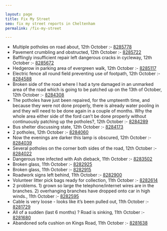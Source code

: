 ```yaml
---

layout: page
title: Fix My Street
seo: fix my street reports in Cheltenham
permalink: /fix-my-street

---
```


<!-- fix_marker starts -->

- Multiple potholes on road about, 12th October :- [8285778](https://www.fixmystreet.com/report/8285778)
- Pavement crumbling and obstructed, 12th October :- [8285722](https://www.fixmystreet.com/report/8285722)
- Bafflingly insufficient repair left dangerous cracks in cycleway, 12th October :- [8285672](https://www.fixmystreet.com/report/8285672)
- Hedgerow in parking area of evergreen walk, 12th October :- [8285117](https://www.fixmystreet.com/report/8285117)
- Electric fence all round field preventing use of footpath, 12th October :- [8284588](https://www.fixmystreet.com/report/8284588)
- Broken side of the road where I had a tyre damaged in an unmarked area of the road which is going to be patched up on the 13th of October, 12th October :- [8284308](https://www.fixmystreet.com/report/8284308)
- The potholes have just been repaired, for the umpteenth time, and because they were not done properly, there is already water pooling in and they will need to be done again in a couple of months. Why the whole area either side of the ford can’t be done properly without continuously patching up the potholes?, 12th October :- [8284289](https://www.fixmystreet.com/report/8284289)
- Bus shelter discussing state, 12th October :- [8284173](https://www.fixmystreet.com/report/8284173)
- 2 potholes, 12th October :- [8284060](https://www.fixmystreet.com/report/8284060)
- Now the evenings are darker this lamp is obscured, 12th October :- [8284039](https://www.fixmystreet.com/report/8284039)
- Several potholes on the corner both sides of the road, 12th October :- [8284022](https://www.fixmystreet.com/report/8284022)
- Dangerous tree infected with Ash dieback, 11th October :- [8283502](https://www.fixmystreet.com/report/8283502)
- Broken glass, 11th October :- [8282925](https://www.fixmystreet.com/report/8282925)
- Broken glass, 11th October :- [8282915](https://www.fixmystreet.com/report/8282915)
- Roadwork signs left behind, 11th October :- [8282900](https://www.fixmystreet.com/report/8282900)
- Volunteer litter pick bags ready for collection, 11th October :- [8282614](https://www.fixmystreet.com/report/8282614)
- 2 problems. 1) grown so large the telephone/internet wires are in the branches. 2) overhanging branches have dropped onto car in high winds., 11th October :- [8282595](https://www.fixmystreet.com/report/8282595)
- Cable is very loose - looks like it’s been pulled out, 11th October :- [8281729](https://www.fixmystreet.com/report/8281729)
- All of a sudden (last 6 months) ? Road is sinking, 11th October :- [8281680](https://www.fixmystreet.com/report/8281680)
- Abandoned sofa cushion on Kings Road, 11th October :- [8281638](https://www.fixmystreet.com/report/8281638)

<!-- fix_marker ends -->